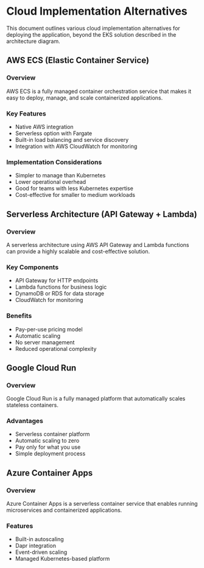 # Cloud Implementation Alternatives

This document outlines various cloud implementation alternatives for deploying the application, beyond the EKS solution described in the architecture diagram.

## AWS ECS (Elastic Container Service)

### Overview
AWS ECS is a fully managed container orchestration service that makes it easy to deploy, manage, and scale containerized applications.

### Key Features
- Native AWS integration
- Serverless option with Fargate
- Built-in load balancing and service discovery
- Integration with AWS CloudWatch for monitoring

### Implementation Considerations
- Simpler to manage than Kubernetes
- Lower operational overhead
- Good for teams with less Kubernetes expertise
- Cost-effective for smaller to medium workloads

## Serverless Architecture (API Gateway + Lambda)

### Overview
A serverless architecture using AWS API Gateway and Lambda functions can provide a highly scalable and cost-effective solution.

### Key Components
- API Gateway for HTTP endpoints
- Lambda functions for business logic
- DynamoDB or RDS for data storage
- CloudWatch for monitoring

### Benefits
- Pay-per-use pricing model
- Automatic scaling
- No server management
- Reduced operational complexity

## Google Cloud Run

### Overview
Google Cloud Run is a fully managed platform that automatically scales stateless containers.

### Advantages
- Serverless container platform
- Automatic scaling to zero
- Pay only for what you use
- Simple deployment process

## Azure Container Apps

### Overview
Azure Container Apps is a serverless container service that enables running microservices and containerized applications.

### Features
- Built-in autoscaling
- Dapr integration
- Event-driven scaling
- Managed Kubernetes-based platform
